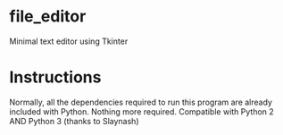 # file_editor
Minimal text editor using Tkinter

# Instructions
Normally, all the dependencies required to run this program are already included with Python. Nothing more required.
Compatible with Python 2 AND Python 3 (thanks to Slaynash)
